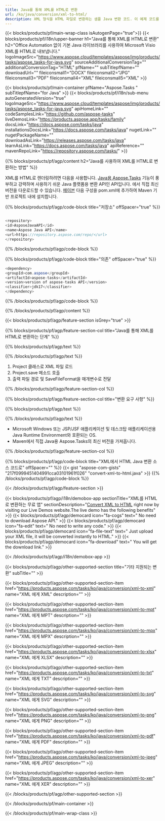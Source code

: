 ```yaml
---
title: Java를 통해 XML를 HTML로 변환 
url: /ko/java/conversion/xml-to-html/ 
description: XML 형식을 HTML 파일로 변환하는 샘플 Java 변환 코드. 이 예제 코드를 사용하여 웹 또는 데스크탑 Java 기반 응용 프로그램 내에서 XML를 HTML로 변환합니다.
---
```


{{< blocks/products/pf/main-wrap-class isAutogenPage="true">}}
{{< blocks/products/pf/i18n/upper-banner h1="Java를 통해 XML를 HTML로 변환" h2="Office Automation 없이 기본 Java 라이브러리를 사용하여 Microsoft Visio XML를 HTML로 내보냅니다." logoImageSrc="https://www.aspose.cloud/templates/aspose/img/products/tasks/aspose_tasks-for-java.svg" sourceAdditionalConversionTag="" additionalConversionTag="HTML" pfName="" subTitlepfName="" downloadUrl="" fileiconsmall1="DOCX" fileiconsmall2="JPG" fileiconsmall3="PDF" fileiconsmall4="XML" fileiconsmall5="XML" >}}

{{< blocks/products/pf/main-container pfName="Aspose.Tasks " subTitlepfName="for Java" >}}
{{< blocks/products/pf/i18n/sub-menu autoGeneratedVersion="true" logoImageSrc="https://www.aspose.cloud/templates/aspose/img/products/tasks/aspose_tasks-for-java.svg" apiHomeLink="" codeSamplesLink="https://github.com/aspose-tasks" liveDemosLink="https://products.aspose.app/tasks/family" docsLink="https://docs.aspose.com/tasks/java" installationsDocsLink="https://docs.aspose.com/tasks/java" nugetLink="" nugetPackageName="" downloadAsLink="https://releases.aspose.com/tasks/java" learnAsLink="https://docs.aspose.com/tasks/java" apiReference="" mavenRepoLink="https://repository.aspose.com/tasks/" >}}

{{% blocks/products/pf/agp/content h2="Java를 사용하여 XML를 HTML로 변환하는 방법" %}}

XML를 HTML로 렌더링하려면 다음을 사용합니다.
 [Java용 Aspose.Tasks](https://products.aspose.com/tasks/java)
 기능이 풍부하고 강력하며 사용하기 쉬운 Java 플랫폼용 변환 API인 API입니다. 에서 직접 최신 버전을 다운로드할 수 있습니다.
 [메이븐](https://repository.aspose.com/tasks/)
 다음 구성을 pom.xml에 추가하여 Maven 기반 프로젝트 내에 설치합니다.

{{% blocks/products/pf/agp/code-block title="저장소" offSpacer="true" %}}

```cs

<repository>
<id>AsposeJavaAPI</id>
<name>Aspose Java API</name>
<url>https://repository.aspose.com/repo/</url>
</repository>

```

{{% /blocks/products/pf/agp/code-block %}}

{{% blocks/products/pf/agp/code-block title="의존" offSpacer="true" %}}

```cs
<dependency>
<groupId>com.aspose</groupId>
<artifactId>aspose-tasks</artifactId>
<version>version of aspose-tasks API</version>
<classifier>jdk17</classifier>
</dependency>

```

{{% /blocks/products/pf/agp/code-block %}}

{{% /blocks/products/pf/agp/content %}}

{{< blocks/products/pf/agp/feature-section isGrey="true" >}}

{{% blocks/products/pf/agp/feature-section-col title="Java를 통해 XML를 HTML로 변환하는 단계" %}}

{{% blocks/products/pf/agp/text %}}

{{% /blocks/products/pf/agp/text %}}

1. Project 클래스로 XML 파일 로드
1. Project.save 메소드 호출
1. 출력 파일 경로 및 SaveFileFormat을 매개변수로 전달

{{% /blocks/products/pf/agp/feature-section-col %}}

{{% blocks/products/pf/agp/feature-section-col title="변환 요구 사항" %}}

{{% blocks/products/pf/agp/text %}}

{{% /blocks/products/pf/agp/text %}}

- Microsoft Windows 또는 JSP/JSF 애플리케이션 및 데스크탑 애플리케이션용 Java Runtime Environment와 호환되는 OS.
- Maven에서 직접 Java용 Aspose.Tasks의 최신 버전을 가져옵니다.

{{% /blocks/products/pf/agp/feature-section-col %}}

{{% blocks/products/pf/agp/code-block title="XML에서 HTML Java 변환 소스 코드로" offSpacer="" %}}
{{< gist "aspose-com-gists" "217f0999451404991cca03101961f026" "convert-xml-to-html.java" >}}
{{% /blocks/products/pf/agp/code-block %}}

{{< /blocks/products/pf/agp/feature-section >}}

<!-- aboutfile Starts -->

{{< blocks/products/pf/agp/i18n/demobox-app sectionTitle="XML를 HTML로 변환하는 무료 앱" sectionDescription="[Convert XML to HTML](https://products.aspose.app/tasks/conversion/xml-to-html) right now by visiting our Live Demos website.The live demo has the following benefits" >}}
        {{< blocks/products/pf/agp/democard icon="fa-cogs" text=" No need to download Aspose API." >}}
        {{< blocks/products/pf/agp/democard icon="fa-edit" text=" No need to write any code." >}}
        {{< blocks/products/pf/agp/democard icon="fa-file-text" text=" Just upload your XML file, it will be converted instantly to HTML." >}}
        {{< blocks/products/pf/agp/democard icon="fa-download" text=" You will get the download link." >}}

{{< /blocks/products/pf/agp/i18n/demobox-app >}}

<!-- aboutfile Ends -->

{{< blocks/products/pf/agp/other-supported-section title="기타 지원되는 변환" subTitle="" >}}

{{< blocks/products/pf/agp/other-supported-section-item href="https://products.aspose.com/tasks/ko/java/conversion/xml-to-xml" name="XML 에게 XML" description="" >}}

{{< blocks/products/pf/agp/other-supported-section-item href="https://products.aspose.com/tasks/ko/java/conversion/xml-to-mpt" name="XML 에게 MPT" description="" >}}

{{< blocks/products/pf/agp/other-supported-section-item href="https://products.aspose.com/tasks/ko/java/conversion/xml-to-mpx" name="XML 에게 MPX" description="" >}}

{{< blocks/products/pf/agp/other-supported-section-item href="https://products.aspose.com/tasks/ko/java/conversion/xml-to-xlsx" name="XML 에게 XLSX" description="" >}}

{{< blocks/products/pf/agp/other-supported-section-item href="https://products.aspose.com/tasks/ko/java/conversion/xml-to-txt" name="XML 에게 TXT" description="" >}}

{{< blocks/products/pf/agp/other-supported-section-item href="https://products.aspose.com/tasks/ko/java/conversion/xml-to-svg" name="XML 에게 SVG" description="" >}}

{{< blocks/products/pf/agp/other-supported-section-item href="https://products.aspose.com/tasks/ko/java/conversion/xml-to-png" name="XML 에게 PNG" description="" >}}

{{< blocks/products/pf/agp/other-supported-section-item href="https://products.aspose.com/tasks/ko/java/conversion/xml-to-pdf" name="XML 에게 PDF" description="" >}}

{{< blocks/products/pf/agp/other-supported-section-item href="https://products.aspose.com/tasks/ko/java/conversion/xml-to-jpeg" name="XML 에게 JPEG" description="" >}}

{{< blocks/products/pf/agp/other-supported-section-item href="https://products.aspose.com/tasks/ko/java/conversion/xml-to-xer" name="XML 에게 XER" description="" >}}



{{< /blocks/products/pf/agp/other-supported-section >}}

{{< /blocks/products/pf/main-container >}}
    
{{< /blocks/products/pf/main-wrap-class >}}